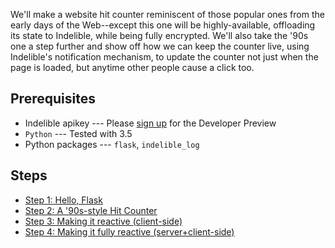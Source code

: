 We'll make a website hit counter reminiscent of those popular ones
from the early days of the Web--except this one will be highly-available,
offloading its state to Indelible, while being fully encrypted.
We'll also take the '90s one a step further and show off how we can
keep the counter live, using Indelible's notification mechanism,
to update the counter not just when the page is loaded, but anytime
other people cause a click too.

Prerequisites
-------------

-   Indelible apikey --- Please [sign
    up](mailto:showmethelogs@indelible.systems) for the Developer
    Preview
-   `Python` --- Tested with 3.5
-   Python packages --- `flask`, `indelible_log`

Steps
-----
* [Step 1: Hello, Flask](step1_hello_flask.py)
* [Step 2: A '90s-style Hit Counter](step2_90s_hit_counter.py)
* [Step 3: Making it reactive (client-side)](step3_reactive_clients.py)
* [Step 4: Making it fully reactive (server+client-side)](step4_fully_reactive.py)
